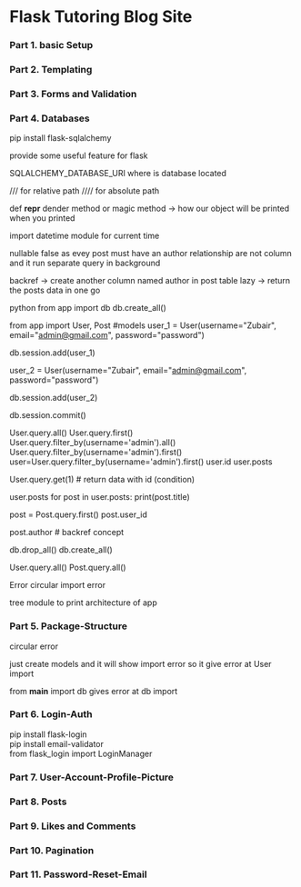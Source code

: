 # Flask Tutoring Blog Site


### Part 1. basic Setup

### Part 2. Templating

### Part 3. Forms and Validation

### Part 4. Databases

pip install flask-sqlalchemy

provide some useful feature for flask

SQLALCHEMY_DATABASE_URI
where is database located

///   for relative path
////  for absolute path

def __repr__ 
dender method or magic method -> how our object will be printed when you printed

import datetime module for current time

nullable false as evey post must have an author
relationship are not column and it run separate query in background

backref -> create another column named author in post table
lazy -> return the posts data in one go 

python
from app import db
db.create_all()

from app import User, Post #models
user_1 = User(username="Zubair", email="admin@gmail.com", password="password")

db.session.add(user_1)

user_2 = User(username="Zubair", email="admin@gmail.com", password="password")

db.session.add(user_2)

db.session.commit()

User.query.all()
User.query.first()
User.query.filter_by(username='admin').all()
User.query.filter_by(username='admin').first()
user=User.query.filter_by(username='admin').first()
user.id
user.posts
 
User.query.get(1) # return data with id (condition)

user.posts
for post in user.posts:
        print(post.title)
        
        
post = Post.query.first()
post.user_id

post.author # backref concept

db.drop_all()
db.create_all()

User.query.all()
Post.query.all()

Error
circular import error

tree module to print architecture of app




### Part 5. Package-Structure

circular error

just create models and it will show import error so it give error at User import

from __main__ import db gives error at db import



### Part 6. Login-Auth
pip install flask-login \
pip install email-validator \
from flask_login import LoginManager

### Part 7. User-Account-Profile-Picture

### Part 8. Posts

### Part 9. Likes and Comments

### Part 10. Pagination

### Part 11. Password-Reset-Email